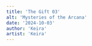 ```yaml
---
title: 'The Gift 03'
alt: 'Mysteries of the Arcana'
date: '2024-10-03'
author: 'Keira'
artist: 'Keira'
---
```

